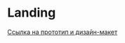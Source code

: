 # Landing

[Ссылка на прототип и дизайн-макет](https://www.figma.com/file/6ao5sKnxaw2pqVoWBP4RJ0/Universal-%2B-(Copy)?type=design&node-id=0%3A1&mode=design&t=PpYhgOu3jQfeE16N-1)
